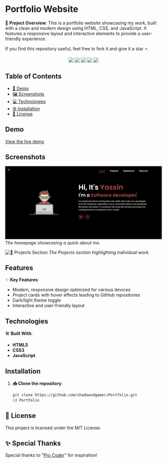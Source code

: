 # Portfolio Website

📝 **Project Overview**: This is a portfolio website showcasing my work, built with a clean and modern design using HTML, CSS, and JavaScript. It features a responsive layout and interactive elements to provide a user-friendly experience.

If you find this repository useful, feel free to fork it and give it a star ⭐.

<div align="center">
  <img src="https://img.shields.io/github/issues/shadowxdgamer/Portfolio?style=for-the-badge&logo=appveyor" />
  <img src="https://img.shields.io/github/forks/shadowxdgamer/Portfolio?style=for-the-badge&logo=appveyor" />
  <img src="https://img.shields.io/github/stars/shadowxdgamer/Portfolio?style=for-the-badge&logo=appveyor" />
  <img src="https://img.shields.io/github/license/shadowxdgamer/Portfolio?style=for-the-badge&logo=appveyor" />
  <a>
    <img src="https://api.visitorbadge.io/api/visitors?path=https%3A%2F%2Fgithub.com%2Fshadowxdgamer%2FPortfolio&countColor=%23263759" />
  </a>
</div>

## Table of Contents
- [🚀 Demo](#demo)
- [🖼️ Screenshots](#screenshots)
- [💻 Technologies](#technologies)
- [⚙️ Installation](#installation)
- [📜 License](#license)

## Demo

[View the live demo](https://shadowxdgamer.netlify.app/)

## Screenshots

![💻 Portfolio Homepage](screenshots/homepage.png)
*The homepage showcasing a quick about me.*

![📄 Projects Section](screenshots/projects.png)
*The Projects section highlighting individual work.*

## Features

✨ **Key Features**:
- Modern, responsive design optimized for various devices
- Project cards with hover effects leading to GitHub repositories
- Dark/light theme toggle
- Interactive and user-friendly layout

## Technologies

🛠️ **Built With**:
- **HTML5**
- **CSS3**
- **JavaScript**

## Installation

1. **📥 Clone the repository**:
   ```bash
   git clone https://github.com/shadowxdgamer/Portfolio.git
   cd Portfolio

## 📄 License

This project is licensed under the MIT License. 

## ✨ Special Thanks

Special thanks to "[Pro Coder](https://www.youtube.com/@procoder09)" for inspiration!
